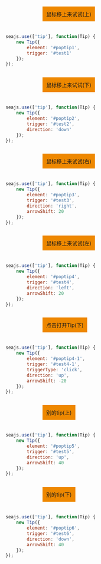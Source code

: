 <style>
.poptip {
font:12px/1.5 arial;
}
.cell {
overflow:hidden;
margin-bottom:20px;
margin-left:100px;
}
.cell p {
float:left;
padding:10px;
background-color:#e80;
overflow:hidden;
}
.fn-hide {
display:none;
}
.ui-tiptext-container * {
font-size:12px;
margin:0!important;
padding:0!important;
line-height:1.5;
}
</style>
<link rel="stylesheet" href="http://dev.assets.alipay.net/al/alice.components.ui-poptip-1.1-SNAPSHOT-src.css" type="text/css" media="screen" charset="utf-8">
<link rel="stylesheet" href="http://dev.assets.alipay.net/al/alice.components.ui-tiptext-1.3-SNAPSHOT-src.css" type="text/css" media="screen" charset="utf-8">

<div class="cell">
    <p id="test1">鼠标移上来试试(上)</p>
</div>

<div class="ui-poptip fn-hide" id="poptip1">
    <div class="ui-poptip-shadow">
    <div class="ui-poptip-container">
        <div class="ui-poptip-arrow ui-poptip-arrow-7">
            <em>◆</em>
            <span>◆</span>
        </div>                  
        <div class="ui-poptip-content">
            <div>我是上方的tip</div>
            <div>我是上方的tip</div>            
        </div>
    </div>
    </div>
</div>

````javascript
seajs.use(['tip'], function(Tip) {
    new Tip({
        element: '#poptip1',    
        trigger: '#test1'
    });
});
````

<div class="cell">
    <p id="test2">鼠标移上来试试(下)</p>
</div>

<div class="ui-poptip fn-hide" id="poptip2">
    <div class="ui-poptip-shadow">
    <div class="ui-poptip-container">
        <div class="ui-poptip-arrow ui-poptip-arrow-11">
            <em>◆</em>
            <span>◆</span>
        </div>                  
        <div class="ui-poptip-content">
            <div>我是下方的tip</div>
            <div>我是下方的tip</div>       
        </div>
    </div>
    </div>
</div>

````javascript
seajs.use(['tip'], function(Tip) {
    new Tip({
        element: '#poptip2',
        trigger: '#test2',
        direction: 'down'
    });
});
````

<div class="cell">
    <p id="test3">鼠标移上来试试(右)</p>
</div>

<div class="ui-poptip fn-hide" id="poptip3">
    <div class="ui-poptip-shadow">
    <div class="ui-poptip-container">
        <div class="ui-poptip-arrow ui-poptip-arrow-10">
            <em>◆</em>
            <span>◆</span>
        </div>                  
        <div class="ui-poptip-content">
            <div>我是右方的tip</div>
            <div>我是右方的tip</div>
        </div>
    </div>
    </div>
</div>

````javascript
seajs.use(['tip'], function(Tip) {
    new Tip({
        element: '#poptip3',
        trigger: '#test3',
        direction: 'right',
        arrowShift: 20
    });
});
````

<div class="cell">
    <p id="test4">鼠标移上来试试(左)</p>
</div>

<div class="ui-poptip fn-hide" id="poptip4">
    <div class="ui-poptip-shadow">
    <div class="ui-poptip-container">
        <div class="ui-poptip-arrow ui-poptip-arrow-2">
            <em>◆</em>
            <span>◆</span>
        </div>
        <div class="ui-poptip-content">
            <div>我是左方的tip</div>
            <div>我是左方的tip</div>
        </div>
    </div>
    </div>
</div>

````javascript
seajs.use(['tip'], function(Tip) {
    new Tip({
        element: '#poptip4',
        trigger: '#test4',
        direction: 'left',
        arrowShift: 20
    });
});
````

<div class="cell">
    <p id="test4-1">点击打开Tip(下)</p>
</div>

<div class="ui-poptip fn-hide" id="poptip4-1">
    <div class="ui-poptip-shadow">
    <div class="ui-poptip-container">
        <div class="ui-poptip-arrow ui-poptip-arrow-5">
            <em>◆</em>
            <span>◆</span>
        </div>
        <div class="ui-poptip-content">
            <div>我是下方的tip</div>
            <div>我是下方的tip</div>
        </div>
    </div>
    </div>
</div>

````javascript
seajs.use(['tip'], function(Tip) {
    new Tip({
        element: '#poptip4-1',
        trigger: '#test4-1',
        triggerType: 'click',
        direction: 'up',
        arrowShift: -20
    });
});
````

<div class="cell">
    <p id="test5">别的tip(上)</p>
</div>

<div id="poptip5" class="ui-tiptext-container ui-tiptext-container-message fn-hide">
    <div class="ui-tiptext-arrow ui-tiptext-arrowdown">
        <em>◆</em>
        <span>◆</span>
    </div>
    <p class="ui-tiptext ui-tiptext-message"><span class="ui-tiptext-icon"></span>此服务支付宝不收取任何费用。</p>
</div>

````javascript
seajs.use(['tip'], function(Tip) {
    new Tip({
        element: '#poptip5',
        trigger: '#test5',
        direction: 'up',
        arrowShift: 40
    });
});
````

<div class="cell">
    <p id="test6">别的tip(下)</p>
</div>

<div id="poptip6" class="ui-tiptext-container ui-tiptext-container-warning fn-hide">
    <div class="ui-tiptext-arrow ui-tiptext-arrowup">
        <em>◆</em>
        <span>◆</span>
    </div>
    <p class="ui-tiptext ui-tiptext-warning"><span class="ui-tiptext-icon"></span>此服务支付宝不收取任何费用。</p>
</div>

````javascript
seajs.use(['tip'], function(Tip) {
    new Tip({
        element: '#poptip6',
        trigger: '#test6',
        direction: 'down',
        arrowShift: 40
    });
});
````

